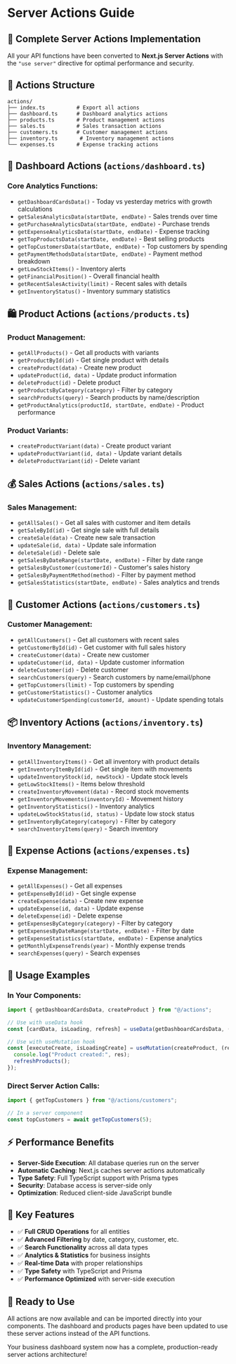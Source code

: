 # Server Actions Guide

## 🎯 **Complete Server Actions Implementation**

All your API functions have been converted to **Next.js Server Actions** with the `"use server"` directive for optimal performance and security.

## 📁 **Actions Structure**

```
actions/
├── index.ts          # Export all actions
├── dashboard.ts      # Dashboard analytics actions
├── products.ts       # Product management actions
├── sales.ts          # Sales transaction actions
├── customers.ts      # Customer management actions
├── inventory.ts       # Inventory management actions
└── expenses.ts       # Expense tracking actions
```

## 🚀 **Dashboard Actions (`actions/dashboard.ts`)**

### **Core Analytics Functions:**

- `getDashboardCardsData()` - Today vs yesterday metrics with growth calculations
- `getSalesAnalyticsData(startDate, endDate)` - Sales trends over time
- `getPurchaseAnalyticsData(startDate, endDate)` - Purchase trends
- `getExpenseAnalyticsData(startDate, endDate)` - Expense tracking
- `getTopProductsData(startDate, endDate)` - Best selling products
- `getTopCustomersData(startDate, endDate)` - Top customers by spending
- `getPaymentMethodsData(startDate, endDate)` - Payment method breakdown
- `getLowStockItems()` - Inventory alerts
- `getFinancialPosition()` - Overall financial health
- `getRecentSalesActivity(limit)` - Recent sales with details
- `getInventoryStatus()` - Inventory summary statistics

## 🛍️ **Product Actions (`actions/products.ts`)**

### **Product Management:**

- `getAllProducts()` - Get all products with variants
- `getProductById(id)` - Get single product with details
- `createProduct(data)` - Create new product
- `updateProduct(id, data)` - Update product information
- `deleteProduct(id)` - Delete product
- `getProductsByCategory(category)` - Filter by category
- `searchProducts(query)` - Search products by name/description
- `getProductAnalytics(productId, startDate, endDate)` - Product performance

### **Product Variants:**

- `createProductVariant(data)` - Create product variant
- `updateProductVariant(id, data)` - Update variant details
- `deleteProductVariant(id)` - Delete variant

## 💰 **Sales Actions (`actions/sales.ts`)**

### **Sales Management:**

- `getAllSales()` - Get all sales with customer and item details
- `getSaleById(id)` - Get single sale with full details
- `createSale(data)` - Create new sale transaction
- `updateSale(id, data)` - Update sale information
- `deleteSale(id)` - Delete sale
- `getSalesByDateRange(startDate, endDate)` - Filter by date range
- `getSalesByCustomer(customerId)` - Customer's sales history
- `getSalesByPaymentMethod(method)` - Filter by payment method
- `getSalesStatistics(startDate, endDate)` - Sales analytics and trends

## 👥 **Customer Actions (`actions/customers.ts`)**

### **Customer Management:**

- `getAllCustomers()` - Get all customers with recent sales
- `getCustomerById(id)` - Get customer with full sales history
- `createCustomer(data)` - Create new customer
- `updateCustomer(id, data)` - Update customer information
- `deleteCustomer(id)` - Delete customer
- `searchCustomers(query)` - Search customers by name/email/phone
- `getTopCustomers(limit)` - Top customers by spending
- `getCustomerStatistics()` - Customer analytics
- `updateCustomerSpending(customerId, amount)` - Update spending totals

## 📦 **Inventory Actions (`actions/inventory.ts`)**

### **Inventory Management:**

- `getAllInventoryItems()` - Get all inventory with product details
- `getInventoryItemById(id)` - Get single item with movements
- `updateInventoryStock(id, newStock)` - Update stock levels
- `getLowStockItems()` - Items below threshold
- `createInventoryMovement(data)` - Record stock movements
- `getInventoryMovements(inventoryId)` - Movement history
- `getInventoryStatistics()` - Inventory analytics
- `updateLowStockStatus(id, status)` - Update low stock status
- `getInventoryByCategory(category)` - Filter by category
- `searchInventoryItems(query)` - Search inventory

## 💸 **Expense Actions (`actions/expenses.ts`)**

### **Expense Management:**

- `getAllExpenses()` - Get all expenses
- `getExpenseById(id)` - Get single expense
- `createExpense(data)` - Create new expense
- `updateExpense(id, data)` - Update expense
- `deleteExpense(id)` - Delete expense
- `getExpensesByCategory(category)` - Filter by category
- `getExpensesByDateRange(startDate, endDate)` - Filter by date
- `getExpenseStatistics(startDate, endDate)` - Expense analytics
- `getMonthlyExpenseTrends(year)` - Monthly expense trends
- `searchExpenses(query)` - Search expenses

## 🔧 **Usage Examples**

### **In Your Components:**

```typescript
import { getDashboardCardsData, createProduct } from "@/actions";

// Use with useData hook
const [cardData, isLoading, refresh] = useData(getDashboardCardsData, () => {});

// Use with useMutation hook
const [executeCreate, isLoadingCreate] = useMutation(createProduct, (res) => {
  console.log("Product created:", res);
  refreshProducts();
});
```

### **Direct Server Action Calls:**

```typescript
import { getTopCustomers } from "@/actions/customers";

// In a server component
const topCustomers = await getTopCustomers(5);
```

## ⚡ **Performance Benefits**

- **Server-Side Execution**: All database queries run on the server
- **Automatic Caching**: Next.js caches server actions automatically
- **Type Safety**: Full TypeScript support with Prisma types
- **Security**: Database access is server-side only
- **Optimization**: Reduced client-side JavaScript bundle

## 🎯 **Key Features**

- ✅ **Full CRUD Operations** for all entities
- ✅ **Advanced Filtering** by date, category, customer, etc.
- ✅ **Search Functionality** across all data types
- ✅ **Analytics & Statistics** for business insights
- ✅ **Real-time Data** with proper relationships
- ✅ **Type Safety** with TypeScript and Prisma
- ✅ **Performance Optimized** with server-side execution

## 🚀 **Ready to Use**

All actions are now available and can be imported directly into your components. The dashboard and products pages have been updated to use these server actions instead of the API functions.

Your business dashboard system now has a complete, production-ready server actions architecture!
